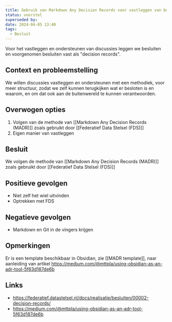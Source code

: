 ```yaml
---
title: Gebruik van Markdown Any Decision Records voor vastleggen van besluiten
status: voorstel
superseded by: 
date: 2024-04-05 13:40
tags:
  - Besluit
---
```

Voor het vastleggen en ondersteunen van discussies leggen we besluiten en voorgenomen besluiten vast als "decision records".
## Context en probleemstelling
We willen discussies vastleggen en ondersteunen met een methodiek, voor meer structuur, zodat we zelf kunnen terugkijken wat er besloten is en waarom, en om dat ook aan de buitenwereld te kunnen verantwoorden.
## Overwogen opties
1. Volgen van de methode van [[Markdown Any Decision Records (MADR)]] zoals gebruikt door [[Federatief Data Stelsel (FDS)]]
2. Eigen manier van vastleggen
## Besluit
We volgen de methode van [[Markdown Any Decision Records (MADR)]] zoals gebruikt door [[Federatief Data Stelsel (FDS)]]
## Positieve gevolgen
- Niet zelf het wiel uitvinden
- Optrekken met FDS
## Negatieve gevolgen
- Markdown en Git in de vingers krijgen
## Opmerkingen
Er is een template beschikbaar in Obsidian, zie [[MADR template]], naar aanleiding van artikel https://medium.com/@mttpla/using-obsidian-as-an-adr-tool-5f63d187de6b
## Links
- https://federatief.datastelsel.nl/docs/realisatie/besluiten/00002-decision-records/
- https://medium.com/@mttpla/using-obsidian-as-an-adr-tool-5f63d187de6b